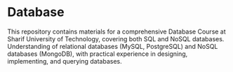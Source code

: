 # Database
This repository contains materials for a comprehensive Database Course at Sharif University of Technology, covering both SQL and NoSQL databases. Understanding of relational databases (MySQL, PostgreSQL) and NoSQL databases (MongoDB), with practical experience in designing, implementing, and querying databases.
